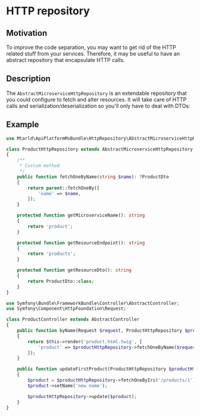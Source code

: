 # HTTP repository
## Motivation
To improve the code separation, you may want to get rid of the HTTP related stuff from your services.
Therefore, it may be useful to have an abstract repository that encapsulate HTTP calls.

## Description
The `AbstractMicroserviceHttpRepository` is an extendable repository that you could configure to fetch and alter resources.
It will take care of HTTP calls and serialization/deserialization so you'll only have to deal with DTOs:

## Example
```php
use Mtarld\ApiPlatformMsBundle\HttpRepository\AbstractMicroserviceHttpRepository;

class ProductHttpRepository extends AbstractMicroserviceHttpRepository
{
    /**
     * Custom method
     */
    public function fetchOneByName(string $name): ?ProductDto
    {
        return parent::fetchOneBy([
            'name' => $name,
        ]);
    }

    protected function getMicroserviceName(): string
    {
        return 'product';
    }

    protected function getResourceEndpoint(): string
    {
        return 'products';
    }

    protected function getResourceDto(): string
    {
        return ProductDto::class;
    }
}
```

```php
use Symfony\Bundle\FrameworkBundle\Controller\AbstractController;
use Symfony\Component\HttpFoundation\Request;

class ProductController extends AbstractController
{
    public function byName(Request $request, ProductHttpRepository $productHttpRepository)
    {
        return $this->render('product.html.twig', [
            'product' => $productHttpRepository->fetchOneByName($request->query->get('name')),
        ]);
    }

    public function updateFirstProduct(ProductHttpRepository $productHttpRepository)
    {
        $product = $productHttpRepository->fetchOneByIri('/products/1');
        $product->setName('new name');

        $productHttpRepository->update($product);
    }
}
```
